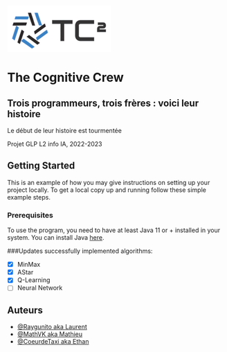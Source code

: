 ![Logo](https://github.com/Raygunito/GLP-IA/blob/main/readme_asset/TC_logo.png?raw=true)
# The Cognitive Crew
## Trois programmeurs, trois frères : voici leur histoire
<p>Le début de leur histoire est tourmentée</p>
<p>Projet GLP L2 info IA, 2022-2023</p>

## Getting Started

This is an example of how you may give instructions on setting up your project locally.
To get a local copy up and running follow these simple example steps.

### Prerequisites

To use the program, you need to have at least Java 11 or + installed in your system. You can install Java [here](https://www.oracle.com/java/technologies/downloads/).

###Updates
successfully implemented algorithms:
- [x] MinMax
- [x] AStar
- [x] Q-Learning
- [ ] Neural Network

## Auteurs
- [@Raygunito aka Laurent](https://github.com/Raygunito)
- [@MathVK aka Mathieu](https://github.com/MathVK)
- [@CoeurdeTaxi aka Ethan](https://github.com/CoeurdeTaxi)
